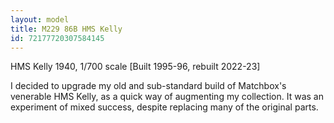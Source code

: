 ```yaml
---
layout: model
title: M229 86B HMS Kelly
id: 72177720307584145
---
```


HMS Kelly 1940, 1/700 scale
[Built 1995-96, rebuilt 2022-23]

I decided to upgrade my old and sub-standard build of Matchbox&#39;s venerable HMS Kelly, as a quick way of augmenting my collection. It was an experiment of mixed success, despite replacing many of the original parts.


